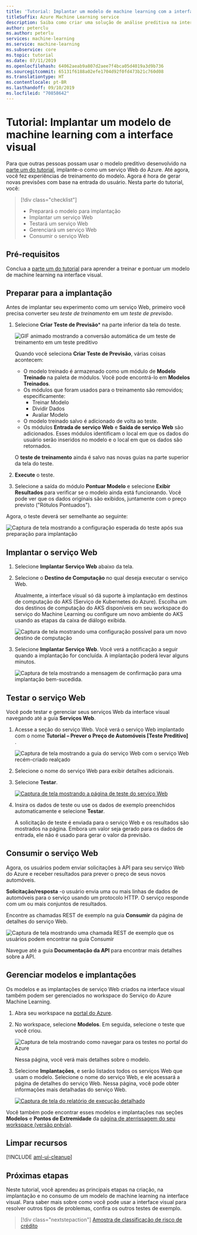 ```yaml
---
title: 'Tutorial: Implantar um modelo de machine learning com a interface visual'
titleSuffix: Azure Machine Learning service
description: Saiba como criar uma solução de análise preditiva na interface visual do Serviço do Azure Machine Learning. Treine, pontue e implante um modelo de machine learning usando módulos do tipo "arrastar e soltar". Este tutorial é a segunda parte de uma série de duas partes sobre a previsão de preços de automóveis usando a regressão linear.
author: peterclu
ms.author: peterlu
services: machine-learning
ms.service: machine-learning
ms.subservice: core
ms.topic: tutorial
ms.date: 07/11/2019
ms.openlocfilehash: 64062aeab9a807d2aee7f4bca05d4019a3d9b736
ms.sourcegitcommit: 65131f6188a02efe1704d92f0fd473b21c760d08
ms.translationtype: HT
ms.contentlocale: pt-BR
ms.lasthandoff: 09/10/2019
ms.locfileid: "70858642"
---
```

# <a name="tutorial-deploy-a-machine-learning-model-with-the-visual-interface"></a>Tutorial: Implantar um modelo de machine learning com a interface visual

Para que outras pessoas possam usar o modelo preditivo desenvolvido na [parte um do tutorial](ui-tutorial-automobile-price-train-score.md), implante-o como um serviço Web do Azure. Até agora, você fez experiências de treinamento do modelo. Agora é hora de gerar novas previsões com base na entrada do usuário. Nesta parte do tutorial, você:

> [!div class="checklist"]
> * Preparará o modelo para implantação
> * Implantar um serviço Web
> * Testará um serviço Web
> * Gerenciará um serviço Web
> * Consumir o serviço Web

## <a name="prerequisites"></a>Pré-requisitos

Conclua a [parte um do tutorial](ui-tutorial-automobile-price-train-score.md) para aprender a treinar e pontuar um modelo de machine learning na interface visual.

## <a name="prepare-for-deployment"></a>Preparar para a implantação

Antes de implantar seu experimento como um serviço Web, primeiro você precisa converter seu *teste de treinamento* em um *teste de previsão*.

1. Selecione **Criar Teste de Previsão*** na parte inferior da tela do teste.

    ![GIF animado mostrando a conversão automática de um teste de treinamento em um teste preditivo](./media/ui-tutorial-automobile-price-deploy/deploy-web-service.gif)

    Quando você seleciona **Criar Teste de Previsão**, várias coisas acontecem:
    
    * O modelo treinado é armazenado como um módulo de **Modelo Treinado** na paleta de módulos. Você pode encontrá-lo em **Modelos Treinados**.
    * Os módulos que foram usados para o treinamento são removidos; especificamente:
      * Treinar Modelo
      * Dividir Dados
      * Avaliar Modelo
    * O modelo treinado salvo é adicionado de volta ao teste.
    * Os módulos **Entrada de serviço Web** e **Saída de serviço Web** são adicionados. Esses módulos identificam o local em que os dados do usuário serão inseridos no modelo e o local em que os dados são retornados.

    O **teste de treinamento** ainda é salvo nas novas guias na parte superior da tela do teste.

1. **Execute** o teste.

1. Selecione a saída do módulo **Pontuar Modelo** e selecione **Exibir Resultados** para verificar se o modelo ainda está funcionando. Você pode ver que os dados originais são exibidos, juntamente com o preço previsto ("Rótulos Pontuados").

Agora, o teste deverá ser semelhante ao seguinte:  

![Captura de tela mostrando a configuração esperada do teste após sua preparação para implantação](./media/ui-tutorial-automobile-price-deploy/predictive-graph.png)

## <a name="deploy-the-web-service"></a>Implantar o serviço Web

1. Selecione **Implantar Serviço Web** abaixo da tela.

1. Selecione o **Destino de Computação** no qual deseja executar o serviço Web.

    Atualmente, a interface visual só dá suporte à implantação em destinos de computação do AKS (Serviço de Kubernetes do Azure). Escolha um dos destinos de computação do AKS disponíveis em seu workspace do serviço do Machine Learning ou configure um novo ambiente do AKS usando as etapas da caixa de diálogo exibida.

    ![Captura de tela mostrando uma configuração possível para um novo destino de computação](./media/ui-tutorial-automobile-price-deploy/deploy-compute.png)

1. Selecione **Implantar Serviço Web**. Você verá a notificação a seguir quando a implantação for concluída. A implantação poderá levar alguns minutos.

    ![Captura de tela mostrando a mensagem de confirmação para uma implantação bem-sucedida.](./media/ui-tutorial-automobile-price-deploy/deploy-succeed.png)

## <a name="test-the-web-service"></a>Testar o serviço Web

Você pode testar e gerenciar seus serviços Web da interface visual navegando até a guia **Serviços Web**.

1. Acesse a seção do serviço Web. Você verá o serviço Web implantado com o nome **Tutorial – Prever o Preço de Automóveis [Teste Preditivo]** .

     ![Captura de tela mostrando a guia do serviço Web com o serviço Web recém-criado realçado](./media/ui-tutorial-automobile-price-deploy/web-services.png)

1. Selecione o nome do serviço Web para exibir detalhes adicionais.

1. Selecione **Testar**.

    [![Captura de tela mostrando a página de teste do serviço Web](./media/ui-tutorial-automobile-price-deploy/web-service-test.png)](./media/ui-tutorial-automobile-price-deploy/web-service-test.png#lightbox)

1. Insira os dados de teste ou use os dados de exemplo preenchidos automaticamente e selecione **Testar**.

    A solicitação de teste é enviada para o serviço Web e os resultados são mostrados na página. Embora um valor seja gerado para os dados de entrada, ele não é usado para gerar o valor da previsão.

## <a name="consume-the-web-service"></a>Consumir o serviço Web

Agora, os usuários podem enviar solicitações à API para seu serviço Web do Azure e receber resultados para prever o preço de seus novos automóveis.

**Solicitação/resposta** -o usuário envia uma ou mais linhas de dados de automóveis para o serviço usando um protocolo HTTP. O serviço responde com um ou mais conjuntos de resultados.

Encontre as chamadas REST de exemplo na guia **Consumir** da página de detalhes do serviço Web.

   ![Captura de tela mostrando uma chamada REST de exemplo que os usuários podem encontrar na guia Consumir](./media/ui-tutorial-automobile-price-deploy/web-service-consume.png)

Navegue até a guia **Documentação da API** para encontrar mais detalhes sobre a API.

## <a name="manage-models-and-deployments"></a>Gerenciar modelos e implantações

Os modelos e as implantações de serviço Web criados na interface visual também podem ser gerenciados no workspace do Serviço do Azure Machine Learning.

1. Abra seu workspace na [portal do Azure](https://portal.azure.com/).  

1. No workspace, selecione **Modelos**. Em seguida, selecione o teste que você criou.

    ![Captura de tela mostrando como navegar para os testes no portal do Azure](./media/ui-tutorial-automobile-price-deploy/portal-models.png)

    Nessa página, você verá mais detalhes sobre o modelo.

1. Selecione **Implantações**, e serão listados todos os serviços Web que usam o modelo. Selecione o nome do serviço Web, e ele acessará a página de detalhes do serviço Web. Nessa página, você pode obter informações mais detalhadas do serviço Web.

    [![Captura de tela do relatório de execução detalhado](./media/ui-tutorial-automobile-price-deploy/deployment-details.png)](./media/ui-tutorial-automobile-price-deploy/deployment-details.png#lightbox)

Você também pode encontrar esses modelos e implantações nas seções **Modelos** e **Pontos de Extremidade** da [página de aterrissagem do seu workspace (versão prévia)](https://ml.azure.com).

## <a name="clean-up-resources"></a>Limpar recursos

[!INCLUDE [aml-ui-cleanup](../../../includes/aml-ui-cleanup.md)]

## <a name="next-steps"></a>Próximas etapas

Neste tutorial, você aprendeu as principais etapas na criação, na implantação e no consumo de um modelo de machine learning na interface visual. Para saber mais sobre como você pode usar a interface visual para resolver outros tipos de problemas, confira os outros testes de exemplo.

> [!div class="nextstepaction"]
> [Amostra de classificação de risco de crédito](ui-sample-classification-predict-credit-risk-cost-sensitive.md)
